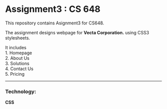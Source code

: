 # Assignment3 : CS 648

This repository contains Asignment3 for CS648.

The assignment designs webpage for **Vecta Corporation.** using CSS3 stylesheets.

It includes\
	1. Homepage\
	2. About Us\
	3. Solutions\
	4. Contact Us\
	5. Pricing
	
***
### Technology:

**CSS**



